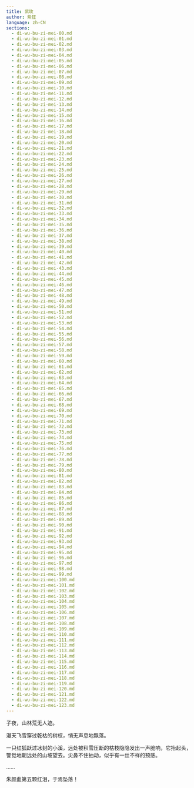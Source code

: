 ```yaml
---
title: 紫玫
author: 紫狂
language: zh-CN
sections:
  - di-wu-bu-zi-mei-00.md
  - di-wu-bu-zi-mei-01.md
  - di-wu-bu-zi-mei-02.md
  - di-wu-bu-zi-mei-03.md
  - di-wu-bu-zi-mei-04.md
  - di-wu-bu-zi-mei-05.md
  - di-wu-bu-zi-mei-06.md
  - di-wu-bu-zi-mei-07.md
  - di-wu-bu-zi-mei-08.md
  - di-wu-bu-zi-mei-09.md
  - di-wu-bu-zi-mei-10.md
  - di-wu-bu-zi-mei-11.md
  - di-wu-bu-zi-mei-12.md
  - di-wu-bu-zi-mei-13.md
  - di-wu-bu-zi-mei-14.md
  - di-wu-bu-zi-mei-15.md
  - di-wu-bu-zi-mei-16.md
  - di-wu-bu-zi-mei-17.md
  - di-wu-bu-zi-mei-18.md
  - di-wu-bu-zi-mei-19.md
  - di-wu-bu-zi-mei-20.md
  - di-wu-bu-zi-mei-21.md
  - di-wu-bu-zi-mei-22.md
  - di-wu-bu-zi-mei-23.md
  - di-wu-bu-zi-mei-24.md
  - di-wu-bu-zi-mei-25.md
  - di-wu-bu-zi-mei-26.md
  - di-wu-bu-zi-mei-27.md
  - di-wu-bu-zi-mei-28.md
  - di-wu-bu-zi-mei-29.md
  - di-wu-bu-zi-mei-30.md
  - di-wu-bu-zi-mei-31.md
  - di-wu-bu-zi-mei-32.md
  - di-wu-bu-zi-mei-33.md
  - di-wu-bu-zi-mei-34.md
  - di-wu-bu-zi-mei-35.md
  - di-wu-bu-zi-mei-36.md
  - di-wu-bu-zi-mei-37.md
  - di-wu-bu-zi-mei-38.md
  - di-wu-bu-zi-mei-39.md
  - di-wu-bu-zi-mei-40.md
  - di-wu-bu-zi-mei-41.md
  - di-wu-bu-zi-mei-42.md
  - di-wu-bu-zi-mei-43.md
  - di-wu-bu-zi-mei-44.md
  - di-wu-bu-zi-mei-45.md
  - di-wu-bu-zi-mei-46.md
  - di-wu-bu-zi-mei-47.md
  - di-wu-bu-zi-mei-48.md
  - di-wu-bu-zi-mei-49.md
  - di-wu-bu-zi-mei-50.md
  - di-wu-bu-zi-mei-51.md
  - di-wu-bu-zi-mei-52.md
  - di-wu-bu-zi-mei-53.md
  - di-wu-bu-zi-mei-54.md
  - di-wu-bu-zi-mei-55.md
  - di-wu-bu-zi-mei-56.md
  - di-wu-bu-zi-mei-57.md
  - di-wu-bu-zi-mei-58.md
  - di-wu-bu-zi-mei-59.md
  - di-wu-bu-zi-mei-60.md
  - di-wu-bu-zi-mei-61.md
  - di-wu-bu-zi-mei-62.md
  - di-wu-bu-zi-mei-63.md
  - di-wu-bu-zi-mei-64.md
  - di-wu-bu-zi-mei-65.md
  - di-wu-bu-zi-mei-66.md
  - di-wu-bu-zi-mei-67.md
  - di-wu-bu-zi-mei-68.md
  - di-wu-bu-zi-mei-69.md
  - di-wu-bu-zi-mei-70.md
  - di-wu-bu-zi-mei-71.md
  - di-wu-bu-zi-mei-72.md
  - di-wu-bu-zi-mei-73.md
  - di-wu-bu-zi-mei-74.md
  - di-wu-bu-zi-mei-75.md
  - di-wu-bu-zi-mei-76.md
  - di-wu-bu-zi-mei-77.md
  - di-wu-bu-zi-mei-78.md
  - di-wu-bu-zi-mei-79.md
  - di-wu-bu-zi-mei-80.md
  - di-wu-bu-zi-mei-81.md
  - di-wu-bu-zi-mei-82.md
  - di-wu-bu-zi-mei-83.md
  - di-wu-bu-zi-mei-84.md
  - di-wu-bu-zi-mei-85.md
  - di-wu-bu-zi-mei-86.md
  - di-wu-bu-zi-mei-87.md
  - di-wu-bu-zi-mei-88.md
  - di-wu-bu-zi-mei-89.md
  - di-wu-bu-zi-mei-90.md
  - di-wu-bu-zi-mei-91.md
  - di-wu-bu-zi-mei-92.md
  - di-wu-bu-zi-mei-93.md
  - di-wu-bu-zi-mei-94.md
  - di-wu-bu-zi-mei-95.md
  - di-wu-bu-zi-mei-96.md
  - di-wu-bu-zi-mei-97.md
  - di-wu-bu-zi-mei-98.md
  - di-wu-bu-zi-mei-99.md
  - di-wu-bu-zi-mei-100.md
  - di-wu-bu-zi-mei-101.md
  - di-wu-bu-zi-mei-102.md
  - di-wu-bu-zi-mei-103.md
  - di-wu-bu-zi-mei-104.md
  - di-wu-bu-zi-mei-105.md
  - di-wu-bu-zi-mei-106.md
  - di-wu-bu-zi-mei-107.md
  - di-wu-bu-zi-mei-108.md
  - di-wu-bu-zi-mei-109.md
  - di-wu-bu-zi-mei-110.md
  - di-wu-bu-zi-mei-111.md
  - di-wu-bu-zi-mei-112.md
  - di-wu-bu-zi-mei-113.md
  - di-wu-bu-zi-mei-114.md
  - di-wu-bu-zi-mei-115.md
  - di-wu-bu-zi-mei-116.md
  - di-wu-bu-zi-mei-117.md
  - di-wu-bu-zi-mei-118.md
  - di-wu-bu-zi-mei-119.md
  - di-wu-bu-zi-mei-120.md
  - di-wu-bu-zi-mei-121.md
  - di-wu-bu-zi-mei-122.md
  - di-wu-bu-zi-mei-123.md
---
```


子夜，山林荒无人迹。

漫天飞雪穿过乾枯的树杈，悄无声息地飘落。

一只红狐跃过冰封的小溪，远处被积雪压断的枯枝隐隐发出一声脆响，它抬起头，警觉地朝远处的山坡望去。尖鼻不住抽动，似乎有一丝不祥的预感。

……

朱颜血第五颗红泪，于焉坠落！

